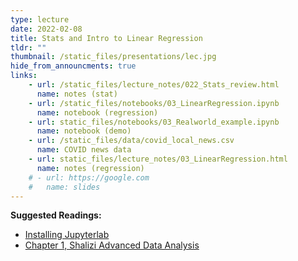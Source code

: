 ```yaml
---
type: lecture
date: 2022-02-08
title: Stats and Intro to Linear Regression
tldr: ""
thumbnail: /static_files/presentations/lec.jpg
hide_from_announcments: true
links: 
    - url: /static_files/lecture_notes/022_Stats_review.html
      name: notes (stat)
    - url: /static_files/notebooks/03_LinearRegression.ipynb
      name: notebook (regression)
    - url: static_files/notebooks/03_Realworld_example.ipynb
      name: notebook (demo)
    - url: /static_files/data/covid_local_news.csv
      name: COVID news data
    - url: static_files/lecture_notes/03_LinearRegression.html
      name: notes (regression)
    # - url: https://google.com
    #   name: slides
---
```


**Suggested Readings:** 
- [Installing Jupyterlab](https://jupyterlab.readthedocs.io/en/stable/getting_started/installation.html)
- [Chapter 1, Shalizi Advanced Data Analysis](https://www.stat.cmu.edu/~cshalizi/ADAfaEPoV/ADAfaEPoV.pdf)